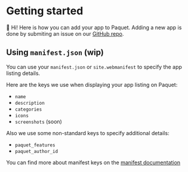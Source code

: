 # Getting started

:wave: Hi! Here is how you can add your app to Paquet. Adding a new app
is done by submiting an issue on our [GitHub repo](https://github.com/fructoland/paquet).

## Using `manifest.json` (wip)

You can use your `manifest.json` or `site.webmanifest` to specify the app listing
details.

Here are the keys we use when displaying your app listing on Paquet:

* `name`
* `description`
* `categories`
* `icons`
* `screenshots` (soon)

Also we use some non-standard keys to specify additional details:

* `paquet_features`
* `paquet_author_id`

You can find more about manifest keys on the [manifest documentation](/docs/manifest.md)